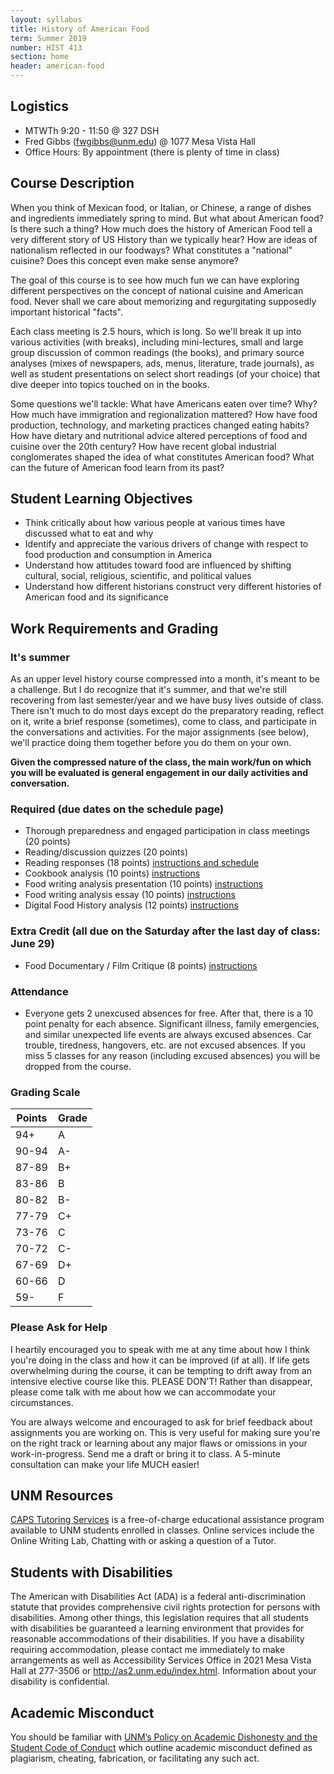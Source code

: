 ```yaml
---
layout: syllabus
title: History of American Food
term: Summer 2019
number: HIST 413
section: home
header: american-food
---
```


## Logistics
- MTWTh 9:20 - 11:50 @ 327 DSH
- Fred Gibbs \([fwgibbs@unm.edu](mailto:fwgibbs@unm.edu)\) @ 1077 Mesa Vista Hall
- Office Hours: By appointment (there is plenty of time in class)


## Course Description
When you think of Mexican food, or Italian, or Chinese, a range of dishes and ingredients immediately spring to mind. But what about American food? Is there such a thing? How much does the history of American Food tell a very different story of US History than we typically hear? How are ideas of nationalism reflected in our foodways? What constitutes a "national" cuisine? Does this concept even make sense anymore?

The goal of this course is to see how much fun we can have exploring different perspectives on the concept of national cuisine and American food. Never shall we care about memorizing and regurgitating supposedly important historical "facts".

Each class meeting is 2.5 hours, which is long. So we'll break it up into various activities (with breaks), including mini-lectures, small and large group discussion of common readings (the books), and primary source analyses (mixes of newspapers, ads, menus, literature, trade journals), as well as student presentations on select short readings (of your choice) that dive deeper into topics touched on in the books.

Some questions we'll tackle: What have Americans eaten over time? Why? How much have immigration and regionalization mattered? How have food production, technology, and marketing practices changed eating habits? How have dietary and nutritional advice altered perceptions of food and cuisine over the 20th century? How have recent global industrial conglomerates shaped the idea of what constitutes American food? What can the future of American food learn from its past?


## Student Learning Objectives
- Think critically about how various people at various times have discussed what to eat and why
- Identify and appreciate the various drivers of change with respect to food production and consumption in America
- Understand how attitudes toward food are influenced by shifting cultural, social, religious, scientific, and political values
- Understand how different historians construct very different histories of American food and its significance


## Work Requirements and Grading

### It's summer
As an upper level history course compressed into a month, it's meant to be a challenge. But I do recognize that it's summer, and that we're still recovering from last semester/year and we have busy lives outside of class. There isn't much to do most days except do the preparatory reading, reflect on it, write a brief response (sometimes), come to class, and participate in the conversations and activities. For the major assignments (see below), we'll practice doing them together before you do them on your own.

**Given the compressed nature of the class, the main work/fun on which you will be evaluated is general engagement in our daily activities and conversation.**

### Required (due dates on the schedule page)
- Thorough preparedness and engaged participation in class meetings (20 points)
- Reading/discussion quizzes (20 points)
- Reading responses (18 points) [instructions and schedule](reading-responses)
- Cookbook analysis (10 points) [instructions](cookbook-analysis)
- Food writing analysis presentation (10 points) [instructions](food-writing-presentation)
- Food writing analysis essay (10 points) [instructions](food-writing-essay)
- Digital Food History analysis (12 points) [instructions](website-analysis)

### Extra Credit (all due on the Saturday after the last day of class: June 29)
- Food Documentary / Film Critique (8 points) [instructions](film-analysis)


### Attendance
- Everyone gets 2 unexcused absences for free. After that, there is a 10 point penalty for each absence. Significant illness, family emergencies, and similar unexpected life events are always excused absences. Car trouble, tiredness, hangovers, etc. are not excused absences. If you miss 5 classes for any reason (including excused absences) you will be dropped from the course.

### Grading Scale

Points | Grade
--- | ---
94+ | A
90-94 | A-
87-89 | B+
83-86 | B
80-82 | B-
77-79 | C+
73-76 | C
70-72 | C-
67-69 | D+
60-66 | D
59- | F


### Please Ask for Help
I heartily encouraged you to speak with me at any time about how I think you're doing in the class and how it can be improved (if at all). If life gets overwhelming during the course, it can be tempting to drift away from an intensive elective course like this. PLEASE DON'T! Rather than disappear, please come talk with me about how we can accommodate your circumstances.

You are always welcome and encouraged to ask for brief feedback about assignments you are working on. This is very useful for making sure you're on the right track or learning about any major flaws or omissions in your work-in-progress. Send me a draft or bring it to class. A 5-minute consultation can make your life MUCH easier!

## UNM Resources
[CAPS Tutoring Services](http://caps.unm.edu/programs/online-tutoring/) is a free-of-charge educational assistance program available to UNM students
enrolled in classes. Online services include the Online Writing Lab, Chatting with or
asking a question of a Tutor.

## Students with Disabilities
The American with Disabilities Act (ADA) is a federal anti-discrimination statute that provides comprehensive civil rights protection for persons with disabilities. Among other things, this legislation requires that all students with disabilities be guaranteed a learning environment that provides for reasonable accommodations of their disabilities. If you have a disability requiring accommodation, please contact me immediately to make arrangements as well as Accessibility Services Office in 2021 Mesa Vista Hall at 277-3506 or http://as2.unm.edu/index.html. Information about your disability is confidential.

## Academic Misconduct
You should be familiar with [UNM’s Policy on Academic Dishonesty and the Student Code of Conduct](http://pathfinder.unm.edu/policies.htm#studentcode) which outline academic misconduct defined as plagiarism, cheating, fabrication, or facilitating any such act.
